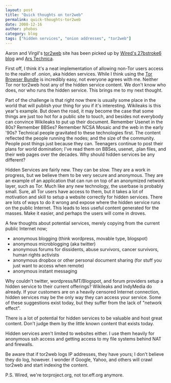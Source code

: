```yaml
---
layout: post
title: "Quick thoughts on tor2web"
permalink: quick-thoughts-tor2web
date: 2008-12-16
author: phobos
category: blog
tags: ["hidden services", "onion addresses", "tor2web"]
---
```


Aaron and Virgil's [tor2web](http://tor2web.com) site has been picked up by [Wired's 27bstroke6 blog](http://blog.wired.com/27bstroke6/2008/12/tor-anonymized.html) and [Ars Technica](http://arstechnica.com/news.ars/post/20081215-tor2web-brings-anonymous-tor-sites-to-the-regular-web.html).

First off, I think it's a neat implementation of allowing non-Tor users access to the realm of .onion, aka hidden services. While I think using the [Tor Browser Bundle](https://www.torproject.org/torbrowser/) is incredibly easy, not everyone agrees with me. Neither Tor nor tor2web host any of the hidden service content. We don't know who does, nor who runs the hidden service. This brings me to my next thought.

Part of the challenge is that right now there is usually some place in the world that will publish your thing for you if it's interesting. Wikileaks is this year's example. But down the road, it may become the case that some things are just too hot for a public site to touch, and besides not everybody can convince Wikileaks to put up their document. Remember Usenet in the 80s? Remember BBSes? Remember NCSA Mosaic and the web in the early '90s? Technical people gravitated to these technologies first. The content reflected the people running the nodes; and the size of the community. People post things just because they can. Teenagers continue to post their plans for world domination; I've read them on BBSes, usenet, .plan files, and their web pages over the decades. Why should hidden services be any different?

Hidden Services are fairly new. They can be slow. They are a work in progress, but we believe them to be very secure and anonymous. They are an example of an application that can run on top of an anonymized network layer, such as Tor. Much like any new technology, the userbase is probably small. Sure, all Tor users have access to them, but it takes a lot of motivation and skill to setup a website correctly for hidden services. There are lots of ways to do it wrong and expose where the hidden service runs on the public Internet. This leads to less useful content generated for the masses. Make it easier, and perhaps the users will come in droves.

A few thoughts about potential services, merely copying from the current public Internet now;

- anonymous blogging (think wordpress, movable type, blogspot)
- anonymous microblogging (aka twitter)
- anonymous forums for dissidents, abuse survivors, cancer survivors, human rights activists
- anonymous dropbox or other personal document sharing (for stuff you just want to access when remote)
- anonymous instant messaging

Why couldn't twitter, wordpress/MT/Blogspot, and forum providers setup a hidden service to their current offerings? Wikileaks and IndyMedia do already. If your customers are on a heavily censored Internet connection, hidden services may be the only way they can access your service. Some of these suggestions exist today, but they suffer from the lack of "network effect".

There is a lot of potential for hidden services to be valuable and host great content. Don't judge them by the little known content that exists today.

Hidden services aren't limited to websites either. I use them heavily for anonymous ssh access and getting access to my file systems behind NAT and firewalls.

Be aware that if tor2web logs IP addresses, they have yours; I don't believe they do log, however. I wonder if Google, Yahoo, and others will crawl tor2web and start indexing the content.

P.S. Wired, we're torproject.org, not tor.eff.org anymore.

